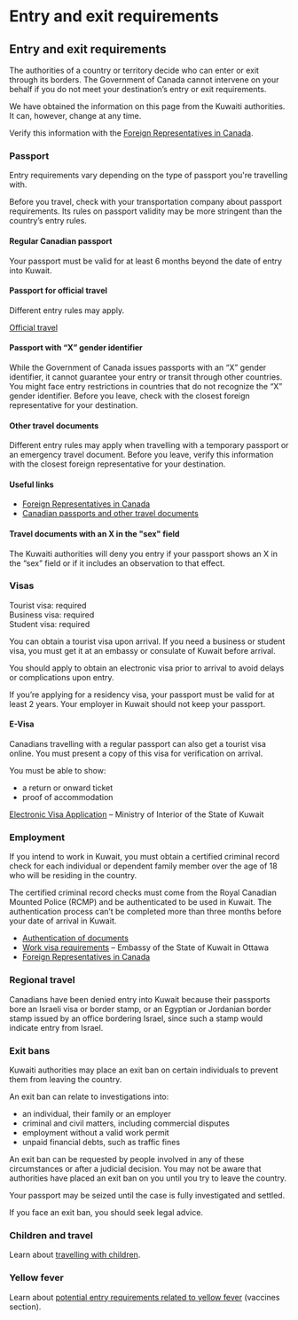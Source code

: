 # Entry and exit requirements

## Entry and exit requirements

The authorities of a country or territory decide who can enter or exit through its borders. The Government of Canada cannot intervene on your behalf if you do not meet your destination’s entry or exit requirements.

We have obtained the information on this page from the Kuwaiti authorities. It can, however, change at any time.

Verify this information with the [Foreign Representatives in Canada](https://www.international.gc.ca/protocol-protocole/reps.aspx?lang=eng).

### Passport

Entry requirements vary depending on the type of passport you're travelling with.

Before you travel, check with your transportation company about passport requirements. Its rules on passport validity may be more stringent than the country’s entry rules.

#### Regular Canadian passport

Your passport must be valid for at least 6 months beyond the date of entry into Kuwait.

#### Passport for official travel

Different entry rules may apply.

[Official travel](https://www.canada.ca/en/immigration-refugees-citizenship/services/canadian-passports/official-travel.html)

#### Passport with “X” gender identifier

While the Government of Canada issues passports with an “X” gender identifier, it cannot guarantee your entry or transit through other countries. You might face entry restrictions in countries that do not recognize the “X” gender identifier. Before you leave, check with the closest foreign representative for your destination.

#### Other travel documents

Different entry rules may apply when travelling with a temporary passport or an emergency travel document. Before you leave, verify this information with the closest foreign representative for your destination.

#### Useful links

* [Foreign Representatives in Canada](https://www.international.gc.ca/protocol-protocole/reps.aspx?lang=eng)
* [Canadian passports and other travel documents](http://www.canada.ca/passport)

#### Travel documents with an X in the "sex" field

The Kuwaiti authorities will deny you entry if your passport shows an X in the “sex” field or if it includes an observation to that effect.

### Visas

Tourist visa: required  
 Business visa: required  
 Student visa: required

You can obtain a tourist visa upon arrival. If you need a business or student visa, you must get it at an embassy or consulate of Kuwait before arrival.

You should apply to obtain an electronic visa prior to arrival to avoid delays or complications upon entry.

If you’re applying for a residency visa, your passport must be valid for at least 2 years. Your employer in Kuwait should not keep your passport.

#### E-Visa

Canadians travelling with a regular passport can also get a tourist visa online. You must present a copy of this visa for verification on arrival.

You must be able to show:

* a return or onward ticket
* proof of accommodation

[Electronic Visa Application](https://evisa.moi.gov.kw/evisa/home_e.do) – Ministry of Interior of the State of Kuwait

### Employment

If you intend to work in Kuwait, you must obtain a certified criminal record check for each individual or dependent family member over the age of 18 who will be residing in the country.

The certified criminal record checks must come from the Royal Canadian Mounted Police (RCMP) and be authenticated to be used in Kuwait. The authentication process can’t be completed more than three months before your date of arrival in Kuwait.

* [Authentication of documents](https://www.international.gc.ca/gac-amc/about-a_propos/services/authentication-authentification/index.aspx?lang=eng)
* [Work visa requirements](https://kuwaitembassy.ca/index.php/consulate/visa-applications/work-visa) – Embassy of the State of Kuwait in Ottawa
* [Foreign Representatives in Canada](http://www.international.gc.ca/protocol-protocole/reps.aspx?lang=eng)

### Regional travel

Canadians have been denied entry into Kuwait because their passports bore an Israeli visa or border stamp, or an Egyptian or Jordanian border stamp issued by an office bordering Israel, since such a stamp would indicate entry from Israel.

### Exit bans

Kuwaiti authorities may place an exit ban on certain individuals to prevent them from leaving the country.

An exit ban can relate to investigations into:

* an individual, their family or an employer
* criminal and civil matters, including commercial disputes
* employment without a valid work permit
* unpaid financial debts, such as traffic fines

An exit ban can be requested by people involved in any of these circumstances or after a judicial decision. You may not be aware that authorities have placed an exit ban on you until you try to leave the country.

Your passport may be seized until the case is fully investigated and settled.

If you face an exit ban, you should seek legal advice.

### Children and travel

Learn about [travelling with children](http://travel.gc.ca/travelling/children).

### Yellow fever

Learn about [potential entry requirements related to yellow fever](#health) (vaccines section).